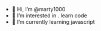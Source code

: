 - 👋 Hi, I’m @marty1000
- 👀 I’m interested in . learn code
- 🌱 I’m currently learning javascript

<!---
marty1000/marty1000 is a ✨ special ✨ repository because its `README.md` (this file) appears on your GitHub profile.
You can click the Preview link to take a look at your changes.
--->
